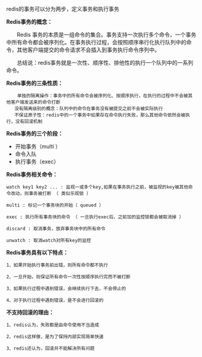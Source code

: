 redis的事务可以分为两步，定义事务和执行事务



**Redis事务的概念：**

　　Redis 事务的本质是一组命令的集合。事务支持一次执行多个命令，一个事务中所有命令都会被序列化。在事务执行过程，会按照顺序串行化执行队列中的命令，其他客户端提交的命令请求不会插入到事务执行命令序列中。

　　总结说：redis事务就是一次性、顺序性、排他性的执行一个队列中的一系列命令。

**Redis事务的三条性质：**

```
	单独的隔离操作：事务中的所有命令会被序列化、按顺序执行，在执行的过程中不会被其他客户端发送来的命令打断
​	没有隔离级别的概念：队列中的命令在事务没有被提交之前不会被实际执行
​	不保证原子性：redis中的一个事务中如果存在命令执行失败，那么其他命令依然会被执行，没有回滚机制
```

**Redis事务的三个阶段：**

- 开始事务（multi ）
- 命令入队
- 执行事务（exec）

**Redis事务相关命令：**

```
watch key1 key2 ... : 监视一或多个key,如果在事务执行之前，被监视的key被其他命令改动，则事务被打断 （ 类似乐观锁 ）

multi : 标记一个事务块的开始（ queued ）

exec : 执行所有事务块的命令 （ 一旦执行exec后，之前加的监控锁都会被取消掉 ）　

discard : 取消事务，放弃事务块中的所有命令

unwatch : 取消watch对所有key的监控

```

 **Redis事务具有以下特点：**

```
1、如果开始执行事务前出错，则所有命令都不执行

2、一旦开始，则保证所有命令一次性按顺序执行完而不被打断

3、如果执行过程中遇到错误，会继续执行下去，不会停止的

4、对于执行过程中遇到错误，是不会进行回滚的  
```

 **不支持回滚的理由：**

```
1、redis认为，失败都是由命令使用不当造成

2、redis这样做，是为了保持内部实现简单快速

3、redis还认为，回滚并不能解决所有问题  
```

